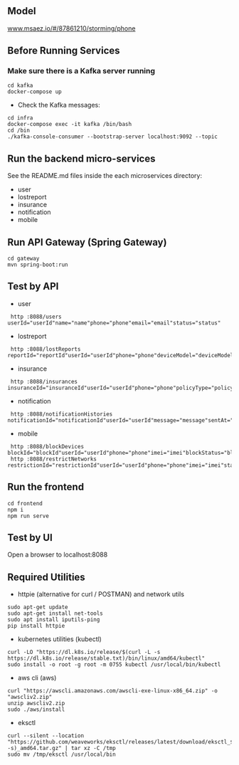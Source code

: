 # 

## Model
www.msaez.io/#/87861210/storming/phone

## Before Running Services
### Make sure there is a Kafka server running
```
cd kafka
docker-compose up
```
- Check the Kafka messages:
```
cd infra
docker-compose exec -it kafka /bin/bash
cd /bin
./kafka-console-consumer --bootstrap-server localhost:9092 --topic
```

## Run the backend micro-services
See the README.md files inside the each microservices directory:

- user
- lostreport
- insurance
- notification
- mobile


## Run API Gateway (Spring Gateway)
```
cd gateway
mvn spring-boot:run
```

## Test by API
- user
```
 http :8088/users userId="userId"name="name"phone="phone"email="email"status="status"
```
- lostreport
```
 http :8088/lostReports reportId="reportId"userId="userId"phone="phone"deviceModel="deviceModel"lostDate="lostDate"status="status"
```
- insurance
```
 http :8088/insurances insuranceId="insuranceId"userId="userId"phone="phone"policyType="policyType"claimStatus="claimStatus"
```
- notification
```
 http :8088/notificationHistories notificationId="notificationId"userId="userId"message="message"sentAt="sentAt"status="status"
```
- mobile
```
 http :8088/blockDevices blockId="blockId"userId="userId"phone="phone"imei="imei"blockStatus="blockStatus"blockAt="blockAt"
 http :8088/restrictNetworks restrictionId="restrictionId"userId="userId"phone="phone"imei="imei"status="status"restrictedAt="restrictedAt"
```


## Run the frontend
```
cd frontend
npm i
npm run serve
```

## Test by UI
Open a browser to localhost:8088

## Required Utilities

- httpie (alternative for curl / POSTMAN) and network utils
```
sudo apt-get update
sudo apt-get install net-tools
sudo apt install iputils-ping
pip install httpie
```

- kubernetes utilities (kubectl)
```
curl -LO "https://dl.k8s.io/release/$(curl -L -s https://dl.k8s.io/release/stable.txt)/bin/linux/amd64/kubectl"
sudo install -o root -g root -m 0755 kubectl /usr/local/bin/kubectl
```

- aws cli (aws)
```
curl "https://awscli.amazonaws.com/awscli-exe-linux-x86_64.zip" -o "awscliv2.zip"
unzip awscliv2.zip
sudo ./aws/install
```

- eksctl 
```
curl --silent --location "https://github.com/weaveworks/eksctl/releases/latest/download/eksctl_$(uname -s)_amd64.tar.gz" | tar xz -C /tmp
sudo mv /tmp/eksctl /usr/local/bin
```
